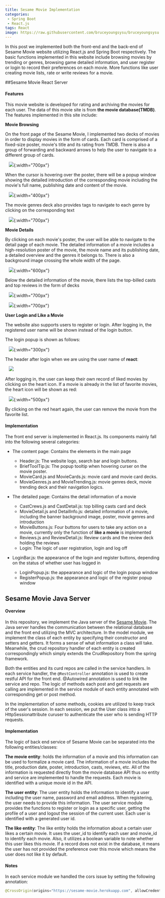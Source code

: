 ```yaml
---
title: Sesame Movie Implementation
categories:
 - Spring Boot
 - React.js
tags: React
image: https://raw.githubusercontent.com/bruceyoungsysu/bruceyoungsysu.github.io/master/_posts/sesame_movie/img_3.png
---
```


In this post we implemented both the front-end and the back-end of Sesame Movie website utilizing React.js and Spring Boot respectively. The basic functions implemented in this website include browsing movies by trending or genres, browsing game detailed information, and user register or login to record their preferences on each movie. More functions like user creating movie lists, rate or write reviews for a movie.

##Sesame Movie React Server



#### Features

This movie website is developed for rating and archiving the movies for each user. The data of this movie site is from ****the movie database(TMDB)****. The features implemented in this site include:

**Movie Browsing**

On the front page of the Sesame Movie, I implemented two decks of movies in order to display movies in the form of cards. Each card is comprised of a fixed-size poster, movie's title and its rating from TMDB. There is also a group of forwarding and backward arrows to help the user to navigate to a different group of cards. 

   ![](https://raw.githubusercontent.com/bruceyoungsysu/bruceyoungsysu.github.io/master/_posts/sesame_movie/img_1.png){:width="700px"}

  When the cursor is hovering over the poster, there will be a popup window showing the detailed introduction of the corresponding movie including the movie's full name, publishing date and content of the movie.

   ![](https://raw.githubusercontent.com/bruceyoungsysu/bruceyoungsysu.github.io/master/_posts/sesame_movie/image-20191229171633864.png){:width="400px"}  

  The movie genres deck also provides tags to navigate to each genre by clicking on the corresponding text

   ![](https://raw.githubusercontent.com/bruceyoungsysu/bruceyoungsysu.github.io/master/_posts/sesame_movie/img_3.png){:width="700px"} 

**Movie Details**

By clicking on each movie's poster, the user will be able to navigate to the detail page of each movie. The detailed information of a movie includes a high-resolution poster of the movie, the movie name and its publishing date, a detailed overview and the genres it belongs to. There is also a background image crossing the whole width of the page.

   ![](https://raw.githubusercontent.com/bruceyoungsysu/bruceyoungsysu.github.io/master/_posts/sesame_movie/image-20191230143008418.png){:width="600px"}

  Below the detailed information of the movie, there lists the top-billed casts and top reviews in the form of decks

   ![](https://raw.githubusercontent.com/bruceyoungsysu/bruceyoungsysu.github.io/master/_posts/sesame_movie/image-20191230144439731.png){:width="700px"}

   ![](https://raw.githubusercontent.com/bruceyoungsysu/bruceyoungsysu.github.io/master/_posts/sesame_movie/image-20191230144547827.png){:width="700px"}

**User Login and Like a Movie**

The website also supports users to register or login. After logging in, the registered user name will be shown instead of the login button. 

The login popup is shown as follows:

   ![](https://raw.githubusercontent.com/bruceyoungsysu/bruceyoungsysu.github.io/master/_posts/sesame_movie/image-20191230145943707.png){:width="300px"}

  The header after login when we are using the user name of **react**:

   ![](https://raw.githubusercontent.com/bruceyoungsysu/bruceyoungsysu.github.io/master/_posts/sesame_movie/image-20191230153607367.png)

  After logging in, the user can keep their own record of liked movies by clicking on the heart icon. If a movie is already in the list of favorite movies, the heart icon will be shown as red:

   ![](https://raw.githubusercontent.com/bruceyoungsysu/bruceyoungsysu.github.io/master/_posts/sesame_movie/image-20191230162803175.png){:width="500px"}

  By clicking on the red heart again, the user can remove the movie from the favorite list.



#### Implementation

The front end server is implemented in React.js. Its components mainly fall into the following several categories:

- The content page: Contains the elements in the main page
  - Header.js: The website logo, search bar and login buttons.
  - BriefToolTip.js: The popup tooltip when hovering curser on the movie poster.
  - MovieCard.js and MovieCards.js: movie card and movie card decks.
  - MovieGenres.js and MovieTrending.js: movie genres deck, movie trending deck and their navigation logics.

- The detailed page: Contains the detail information of a movie
  - CastCrews.js and CastDetail.js: top billing casts card and deck
  - MovieDetail.js and DetailInfo.js: detailed information of a movie, including the banner background image, poster, movie genres and introduction
  - MovieButtons.js: Four buttons for users to take any action on a movie, currently only the function of **like a movie** is implemented
  - Reviews.js and ReviewDetail.js: Review cards and the review deck holding the reviews
  - Login: The logic of user registration, login and log off

- LoginBar.js: the appearance of the login and register buttons, depending on the status of whether user has logged in
  - LoginPopup.js: the appearance and logic of the login popup window
  - RegisterPopup.js: the appearance and logic of the register popup window

## Sesame Movie Java Server

#### Overview

In this repository, we implement the Java server of the [Sesame Movie](https://sesame-movie.herokuapp.com/). The Java server handles the communication between the relational database and the front end utilizing the MVC architecture. In the model module, we implement the class of each entity by specifying their constructor and setters and getters. It forms a sense of what information a class will take. Meanwhile, the crud repository handler of each entity is created correspondingly which simply extends the CrudRepository from the spring framework.

Both the entities and its curd repos are called in the service handlers. In each service handler, the `@RestController` annotation is used to create restful API for the front end. @Autowired annotation is used to link the service and repo. The logic of methods each post and get requests are calling are implemented in the service module of each entity annotated with corresponding get or post method. 

In the implementation of some methods, cookies are utilized to keep track of the user's session. In each session, we put the User class into a HttpSessionattribute curuser to authenticate the user who is sending HTTP requests.



#### Implementation

The logic of back end service of Sesame Movie can be separated into the following entities/classes:



**The movie entity**: holds the information of a movie and this information can be used to formalize a movie card. The information of a movie includes the title, production date, poster, introduction, casts, reviews, etc. All of the information is requested directly from the movie database API thus no entity and service are implemented to handle the requests. Each movie is identified with a unique movie id in the API.



**The user entity**: The user entity holds the information to identify a user including the user name, password and email address. When registering, the user needs to provide this information. The user service module provides the functions to register or login as a specific user, getting the profile of a user and logout the session of the current user. Each user is identified with a generated user id.



**The like entity**: The like entity holds the information about a certain user likes a certain movie. It uses the user_id to identify each user and movie_id to identify each movie. Also, it utilizes a boolean variable to note whether this user likes this movie. If a record does not exist in the database, it means the user has not provided the preference over this movie which means the user does not like it by default.



#### Notes

In each service module we handled the cors issue by setting the following annotation:

```java
@CrossOrigin(origins="https://sesame-movie.herokuapp.com", allowCredentials = "true", allowedHeaders = "*")
```
